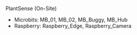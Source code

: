 PlantSense (On-Site)
  - Microbits: MB_01, MB_02, MB_Buggy, MB_Hub
  - Raspberry: Raspberry_Edge, Raspberry_Camera
